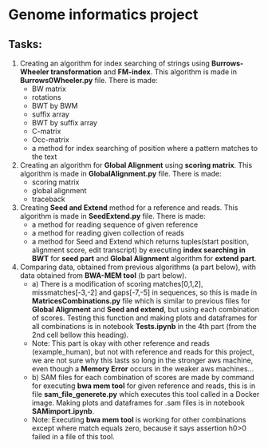 # Genome informatics project

## Tasks: ##
1) Creating an algorithm for index searching of strings using **Burrows-Wheeler transformation** and **FM-index**.
   This algorithm is made in **Burrows0Wheeler.py** file. There is made:
   - BW matrix
   - rotations
   - BWT by BWM
   - suffix array
   - BWT by suffix array
   - C-matrix
   - Occ-matrix
   - a method for index searching of position where a pattern matches to the text
2) Creating an algorithm for **Global Alignment** using **scoring matrix**.
   This algorithm is made in **GlobalAlignment.py** file. There is made:
   - scoring matrix
   - global alignment
   - traceback
3) Creating **Seed and Extend** method for a reference and reads.
   This algorithm is made in **SeedExtend.py** file. There is made:
   - a method for reading sequence of given reference
   - a method for reading given collection of reads
   - a method for Seed and Extend which returns tuples(start position, alignment score, edit transcript) by executing **index searching in BWT** for **seed part** and **Global Alignment** algorithm for **extend part**.
4) Comparing data, obtained from previous algorithms (a part below), with data obtained from **BWA-MEM tool** (b part below). 
      - a) There is a modification of scoring matches[0,1,2], missmatches[-3,-2] and gaps[-7,-5] in sequences, so this is made in **MatricesCombinations.py** file which is similar to previous files for **Global Alignment** and **Seed and extend**, but using each combination of scores. Testing this function and making plots and dataframes for all combinations is in notebook **Tests.ipynb** in the 4th part (from the 2nd cell bellow this heading).
      - Note: This part is okay with other reference and reads (example_human), but not with reference and reads for this project, we are not sure why this lasts so long in the stronger aws machine, even though a **Memory Error** occurs in the weaker aws machines...
      - b) SAM files for each combination of scores are made by command for executing **bwa mem tool** for given reference and reads, this is in file **sam_file_generete.py** which executes this tool called in a Docker image. Making plots and dataframes for .sam files is in notebook **SAMimport.ipynb**.
      - Note: Executing **bwa mem tool** is working for other combinations except where match equals zero, because it says assertion h0>0 failed in a file of this tool.
